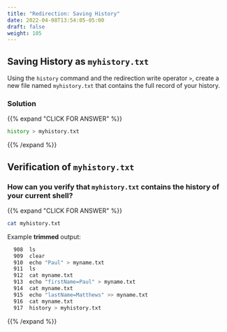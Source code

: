```yaml
---
title: "Redirection: Saving History"
date: 2022-04-08T13:54:05-05:00
draft: false
weight: 105
---
```


## Saving History as `myhistory.txt`

Using the `history` command and the redirection write operator `>`, create a new file named `myhistory.txt` that contains the full record of your history.

### Solution

{{% expand "CLICK FOR ANSWER" %}}
```bash
history > myhistory.txt
```
{{% /expand %}}

## Verification of `myhistory.txt`

### How can you verify that `myhistory.txt` contains the history of your current shell?

{{% expand "CLICK FOR ANSWER" %}}
```bash
cat myhistory.txt
```

Example **trimmed** output:

```bash
  908  ls
  909  clear
  910  echo "Paul" > myname.txt
  911  ls
  912  cat myname.txt
  913  echo "firstName=Paul" > myname.txt
  914  cat myname.txt
  915  echo "lastName=Matthews" >> myname.txt
  916  cat myname.txt
  917  history > myhistory.txt
```

{{% /expand %}}
